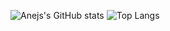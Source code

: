 ![Anejs's GitHub stats](https://github-readme-stats.vercel.app/api?username=AnejMajnik&show_icons=true&theme=ocean_dark&rank_icon=percentile)
![Top Langs](https://github-readme-stats.vercel.app/api/top-langs/?username=AnejMajnik&layout=compact&theme=ocean_dark&langs_count=6)
